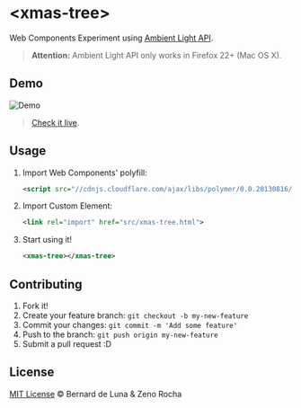 # &lt;xmas-tree&gt;

Web Components Experiment using [Ambient Light API](http://www.w3.org/TR/ambient-light/).

> **Attention:** Ambient Light API only works in Firefox 22+ (Mac OS X).

## Demo

![Demo]()

> [Check it live](http://bernarddeluna.github.io/xmas-tree).

## Usage

1. Import Web Components' polyfill:

	```xml
	<script src="//cdnjs.cloudflare.com/ajax/libs/polymer/0.0.20130816/polymer.min.js"></script>
	```

2. Import Custom Element:

	```xml
	<link rel="import" href="src/xmas-tree.html">
	```

3. Start using it!

	```xml
	<xmas-tree></xmas-tree>
	```

## Contributing

1. Fork it!
2. Create your feature branch: `git checkout -b my-new-feature`
3. Commit your changes: `git commit -m 'Add some feature'`
4. Push to the branch: `git push origin my-new-feature`
5. Submit a pull request :D

## License

[MIT License](http://opensource.org/licenses/MIT) © Bernard de Luna & Zeno Rocha